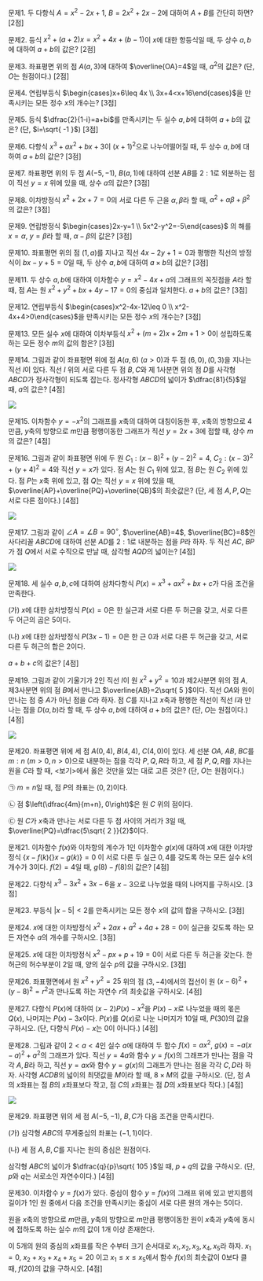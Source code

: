 문제1. 두 다항식 $A=x^2-2x+1$, $B=2x^2+2x-2$에 대하여 $A+B$를 간단히 하면? [2점]


문제2. 등식 $x^2+(a+2)x=x^2+4x+(b-1)$이 $x$에 대한 항등식일 때, 두 상수 $a, b$에 대하여 $a+b$의 값은? [2점]


문제3. 좌표평면 위의 점 $A(a, 3)$에 대하여 $\overline{OA}=4$일 때, $a^2$의 값은? (단, $O$는 원점이다.) [2점]


문제4. 연립부등식 $\begin{cases}x+6\leq 4x \\ 3x+4<x+16\end{cases}$을 만족시키는 모든 정수 $x$의 개수는? [3점]


문제5. 등식 $\dfrac{2}{1-i}=a+bi$를 만족시키는 두 실수 $a, b$에 대하여 $a+b$의 값은? (단, $i=\sqrt{ -1 }$) [3점]


문제6. 다항식 $x^3+ax^2+bx+3$이 $(x+1)^2$으로 나누어떨어질 때, 두 상수 $a, b$에 대하여 $a+b$의 값은? [3점]



문제7. 좌표평면 위의 두 점 $A(-5, -1)$, $B(a, 1)$에 대하여 선분 $AB$를 $2:1$로 외분하는 점이 직선 $y=x$ 위에 있을 때, 상수 $a$의 값은? [3점]



문제8. 이차방정식 $x^2+2x+7=0$의 서로 다른 두 근을 $\alpha, \beta$라 할 때, $\alpha^2+\alpha\beta+\beta^2$의 값은? [3점]



문제9. 연립방정식 $\begin{cases}2x-y=1 \\ 5x^2-y^2=-5\end{cases}$ 의 해를 $x=\alpha$, $y=\beta$라 할 때, $\alpha-\beta$의 값은? [3점]



문제10. 좌표평면 위의 점 $(1, a)$를 지나고 직선 $4x-2y+1=0$과 평행한 직선의 방정식이 $bx-y+{5}=0$일 때, 두 상수 $a, b$에 대하여 $a\times b$의 값은? [3점]



문제11. 두 상수 $a, b$에 대하여 이차함수 $y=x^2-4x+a$의 그래프의 꼭짓점을 $A$라 할 때, 점 $A$는 원 $x^2+y^2+bx+4y-17=0$의 중심과 일치한다. $a+b$의 값은? [3점]



문제12. 연립부등식 $\begin{cases}x^2-4x-12\leq 0 \\ x^2-4x+4>0\end{cases}$을 만족시키는 모든 정수 $x$의 개수는? [3점]



문제13. 모든 실수 $x$에 대하여 이차부등식 $x^2+(m+2)x+2m+1>0$이 성립하도록 하는 모든 정수 $m$의 값의 합은? [3점]



문제14. 그림과 같이 좌표평면 위에 점 $A(a, 6)\ (a>0)$과 두 점 $(6, 0), (0, 3)$을 지나는 직선 $l$이 있다. 직선 $l$ 위의 서로 다른 두 점 $B, C$와 제 1사분면 위의 점 $D$를 사각형 $ABCD$가 정사각형이 되도록 잡는다. 정사각형 $ABCD$의 넓이가 $\dfrac{81}{5}$일 때, $a$의 값은? [4점]

<img src="2025 assets/Pasted%20image%2020250823151304.png"/>


문제15. 이차함수 $y=-x^2$의 그래프를 $x$축의 대하여 대칭이동한 후, $x$축의 방향으로 $4$만큼, $y$축의 방향으로 $m$만큼 평행이동한 그래프가 직선 $y=2x+3$에 접할 때, 상수 $m$의 값은? [4점]



문제16. 그림과 같이 좌표평면 위에 두 원 $C_{1}:(x-8)^2+(y-2)^2=4$, $C_{2}:(x-3)^2+(y+4)^2=4$와 직선 $y=x$가 있다. 점 $A$는 원 $C_{1}$ 위에 있고, 점 $B$는 원 $C_{2}$ 위에 있다. 점 $P$는 $x$축 위에 있고, 점 $Q$는 직선 $y=x$ 위에 있을 때, $\overline{AP}+\overline{PQ}+\overline{QB}$의 최솟값은? (단, 세 점 $A, P, Q$는 서로 다른 점이다.) [4점]

<img src="2025 assets/Pasted%20image%2020250823212025.png"/>


문제17. 그림과 같이 $\angle A=\angle B=90^\circ$, $\overline{AB}=4$, $\overline{BC}=8$인 사다리꼴 $ABCD$에 대하여 선분 $AD$를 $2:1$로 내분하는 점을 $P$라 하자. 두 직선 $AC$, $BP$가 점 $Q$에서 서로 수직으로 만날 때, 삼각형 $AQD$의 넓이는? [4점]

<img src="2025 assets/Pasted%20image%2020250823212214.png"/>


문제18. 세 실수 $a, b, c$에 대하여 삼차다항식 $P(x)=x^3+ax^2+bx+c$가 다음 조건을 만족한다.

(가) $x$에 대한 삼차방정식 $P(x)=0$은 한 실근과 서로 다른 두 허근을 갖고, 서로 다른 두 어근의 곱은 $5$이다. 

(나) $x$에 대한 삼차방정식 $P(3x-1)=0$은 한 근 $0$과 서로 다른 두 허근을 갖고, 서로 다른 두 허근의 합은 $2$이다. 

$a+b+c$의 값은? [4점]


문제19. 그림과 같이 기울기가 2인 직선 $l$이 원 $x^2+y^2=10$과 제2사분면 위의 점 $A$, 제3사분면 위의 점 $B$에서 만나고 $\overline{AB}=2\sqrt{ 5 }$이다. 직선 $OA$와 원이 만나는 점 중 $A$가 아닌 점을 $C$라 하자. 점 $C$를 지나고 $x$축과 평행한 직선이 직선 $l$과 만나는 점을 $D(a, b)$라 할 때, 두 상수 $a, b$에 대하여 $a+b$의 값은? (단, $O$는 원점이다.) [4점]

<img src="2025 assets/Pasted%20image%2020250823221103.png"/>


문제20. 좌표평면 위에 세 점 $A(0, 4)$, $B(4, 4)$, $C(4, 0)$이 있다. 세 선분 $OA$, $AB$, $BC$를 $m:n\ (m>0, n>0)$으로 내분하는 점을 각각 $P, Q, R$라 하고, 세 점 $P, Q, R$를 지나는 원을 $C$라 할 때, $<$보기$>$에서 옳은 것만을 있는 대로 고른 것은? (단, $O$는 원점이다.)

㉠ $m=n$일 때, 점 $P$의 좌표는 $(0, 2)$이다.

㉡ 점 $\left(\dfrac{4m}{m+n}, 0\right)$은 원 $C$ 위의 점이다.

㉢ 원 $C$가 $x$축과 만나는 서로 다른 두 점 사이의 거리가 $3$일 때, $\overline{PQ}=\dfrac{5\sqrt{ 2 }}{2}$이다.


문제21. 이차함수 $f(x)$와 이차항의 계수가 $1$인 이차함수 $g(x)$에 대하여 $x$에 대한 이차방정식 $\lbrace x-f(k)\lbrace \rbrace x-g(k)\rbrace= 0$ 이 서로 다른 두 실근 $0, 4$를 갖도록 하는 모든 실수 $k$의 개수가 $3$이다. $f(2)=4$일 때, $g(8)-f(8)$의 값은? [4점]


문제22. 다항식 $x^3-3x^2+3x-6$을 $x-3$으로 나누었을 때의 나머지를 구하시오. [3점]


문제23. 부등식 $\lvert x-5\rvert<2$를 만족시키는 모든 정수 $x$의 값의 합을 구하시오. [3점]


문제24. $x$에 대한 이차방정식 $x^2+2ax+a^2+4a+28=0$이 실근을 갖도록 하는 모든 자연수 $a$의 개수를 구하시오. [3점]


문제25. $x$에 대한 이차방정식 $x^2-px+p+19=0$이 서로 다른 두 허근을 갖는다. 한 허근의 허수부분이 $2$일 때, 양의 실수 $p$의 값을 구하시오. [3점]


문제26. 좌표평면에서 원 $x^2+y^2=25$ 위의 점 $(3, -4)$에서의 접선이 원 $(x-6)^2+(y-8)^2=r^2$과 만나도록 하는 자연수 $r$의 최솟값을 구하시오. [4점]


문제27. 다항식 $P(x)$에 대하여 $(x-2)P(x)-x^2$을 $P(x)-x$로 나누었을 때의 몫은 $Q(x)$, 나머지는 $P(x)-3x$이다. $P(x)$를 $Q(x)$로 나눈 나머지가 $10$일 때, $P(30)$의 값을 구하시오. (단, 다항식 $P(x)-x$는 $0$이 아니다.) [4점]


문제28. 그림과 같이 $2<a<4$인 실수 $a$에 대하여 두 함수 $f(x)=ax^2$, $g(x)=-a(x-a)^2+a^2$의 그래프가 있다. 직선 $y=4a$와 함수 $y=f(x)$의 그래프가 만나는 점을 각각 $A, B$라 하고, 직선 $y=ax$와 함수 $y=g(x)$의 그래프가 만나는 점을 각각 $C, D$라 하자. 사각형 $ACDB$의 넓이의 최댓값을 $M$이라 할 때, $8\times M$의 값을 구하시오. (단, 점 $A$의 $x$좌표는 점 $B$의 $x$좌표보다 작고, 점 $C$의 $x$좌표는 점 $D$의 $x$좌표보다 작다.) [4점]

<img src="2025 assets/Pasted%20image%2020250823221805.png"/>


문제29. 좌표평면 위의 세 점 $A(-5, -1)$, $B, C$가 다음 조건을 만족시킨다.

(가) 삼각형 $ABC$의 무게중심의 좌표는 $(-1, 1)$이다.

(나) 세 점 $A, B, C$를 지나는 원의 중심은 원점이다.

삼각형 $ABC$의 넓이가 $\dfrac{q}{p}\sqrt{ 105 }$일 때, $p+q$의 값을 구하시오. (단, $p$와 $q$는 서로소인 자연수이다.) [4점]


문제30. 이차함수 $y=f(x)$가 있다. 중심이 함수 $y=f(x)$의 그래프 위에 있고 반지름의 길이가 $1$인 원 중에서 다음 조건을 만족시키는 중심이 서로 다른 원의 개수는 $5$이다. 

원을 $x$축의 방향으로 $m$만큼, $y$축의 방향으로 $m$만큼 평행이동한 원이 $x$축과 $y$축에 동시에 접하도록 하는 실수 $m$의 값이 $1$개 이상 존재한다.

이 $5$개의 원의 중심의 $x$좌표를 작은 수부터 크기 순서대로 $x_{1}, x_{2}, x_{3}, x_{4}, x_{5}$라 하자. $x_{1}=0$, $x_{2}+x_{3}+x_{4}+x_{5}=20$ 이고 $x_{1}\leq x\leq x_{5}$에서 함수 $f(x)$의 최솟값이 $0$보다 클 때, $f(20)$의 값을 구하시오. [4점]